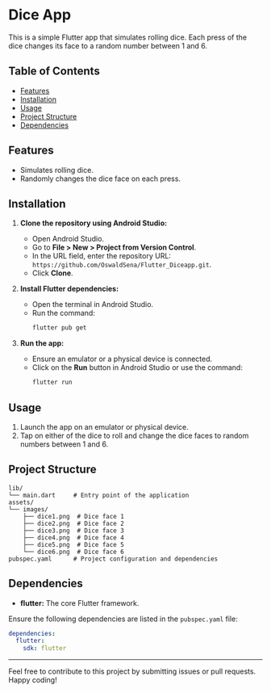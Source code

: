 # Dice App

This is a simple Flutter app that simulates rolling dice. Each press of the dice changes its face to a random number between 1 and 6.

## Table of Contents

- [Features](#features)
- [Installation](#installation)
- [Usage](#usage)
- [Project Structure](#project-structure)
- [Dependencies](#dependencies)


## Features

- Simulates rolling dice.
- Randomly changes the dice face on each press.

## Installation

1. **Clone the repository using Android Studio:**
   - Open Android Studio.
   - Go to **File > New > Project from Version Control**.
   - In the URL field, enter the repository URL: `https://github.com/OswaldSena/Flutter_Diceapp.git`.
   - Click **Clone**.

2. **Install Flutter dependencies:**
   - Open the terminal in Android Studio.
   - Run the command:
     ```sh
     flutter pub get
     ```

3. **Run the app:**
   - Ensure an emulator or a physical device is connected.
   - Click on the **Run** button in Android Studio or use the command:
     ```sh
     flutter run
     ```

## Usage

1. Launch the app on an emulator or physical device.
2. Tap on either of the dice to roll and change the dice faces to random numbers between 1 and 6.

## Project Structure

```plaintext
lib/
└── main.dart     # Entry point of the application
assets/
└── images/
    ├── dice1.png  # Dice face 1
    ├── dice2.png  # Dice face 2
    ├── dice3.png  # Dice face 3
    ├── dice4.png  # Dice face 4
    ├── dice5.png  # Dice face 5
    └── dice6.png  # Dice face 6
pubspec.yaml      # Project configuration and dependencies
```

## Dependencies

- **flutter:** The core Flutter framework.

Ensure the following dependencies are listed in the `pubspec.yaml` file:

```yaml
dependencies:
  flutter:
    sdk: flutter
```


---

Feel free to contribute to this project by submitting issues or pull requests. Happy coding!
